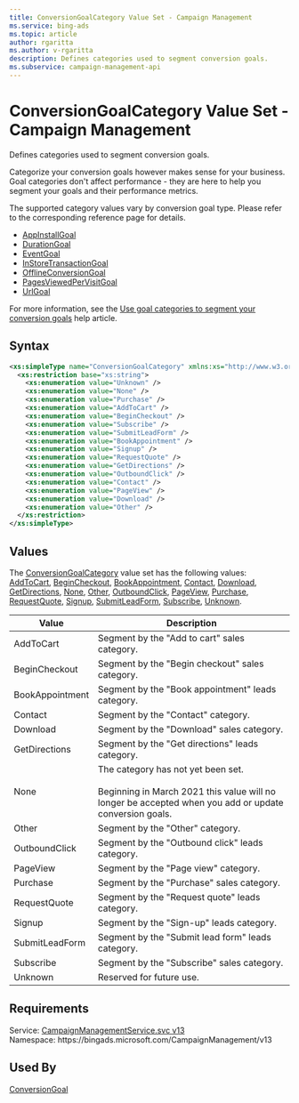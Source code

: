 ```yaml
---
title: ConversionGoalCategory Value Set - Campaign Management
ms.service: bing-ads
ms.topic: article
author: rgaritta
ms.author: v-rgaritta
description: Defines categories used to segment conversion goals.
ms.subservice: campaign-management-api
---
```

# ConversionGoalCategory Value Set - Campaign Management
Defines categories used to segment conversion goals.

Categorize your conversion goals however makes sense for your business. Goal categories don't affect performance - they are here to help you segment your goals and their performance metrics. 

The supported category values vary by conversion goal type. Please refer to the corresponding reference page for details. 
- [AppInstallGoal](appinstallgoal.md#goalcategory)
- [DurationGoal](durationgoal.md#goalcategory)
- [EventGoal](eventgoal.md#goalcategory) 
- [InStoreTransactionGoal](instoretransactiongoal.md#goalcategory) 
- [OfflineConversionGoal](offlineconversiongoal.md#goalcategory) 
- [PagesViewedPerVisitGoal](pagesviewedpervisitgoal.md#goalcategory)
- [UrlGoal](urlgoal.md#goalcategory)

For more information, see the [Use goal categories to segment your conversion goals](https://help.ads.microsoft.com/#apex/3/en/56952/2-500) help article. 

## Syntax
```xml
<xs:simpleType name="ConversionGoalCategory" xmlns:xs="http://www.w3.org/2001/XMLSchema">
  <xs:restriction base="xs:string">
    <xs:enumeration value="Unknown" />
    <xs:enumeration value="None" />
    <xs:enumeration value="Purchase" />
    <xs:enumeration value="AddToCart" />
    <xs:enumeration value="BeginCheckout" />
    <xs:enumeration value="Subscribe" />
    <xs:enumeration value="SubmitLeadForm" />
    <xs:enumeration value="BookAppointment" />
    <xs:enumeration value="Signup" />
    <xs:enumeration value="RequestQuote" />
    <xs:enumeration value="GetDirections" />
    <xs:enumeration value="OutboundClick" />
    <xs:enumeration value="Contact" />
    <xs:enumeration value="PageView" />
    <xs:enumeration value="Download" />
    <xs:enumeration value="Other" />
  </xs:restriction>
</xs:simpleType>
```

## <a name="values"></a>Values

The [ConversionGoalCategory](conversiongoalcategory.md) value set has the following values: [AddToCart](#addtocart), [BeginCheckout](#begincheckout), [BookAppointment](#bookappointment), [Contact](#contact), [Download](#download), [GetDirections](#getdirections), [None](#none), [Other](#other), [OutboundClick](#outboundclick), [PageView](#pageview), [Purchase](#purchase), [RequestQuote](#requestquote), [Signup](#signup), [SubmitLeadForm](#submitleadform), [Subscribe](#subscribe), [Unknown](#unknown).

|Value|Description|
|-----------|---------------|
|<a name="addtocart"></a>AddToCart|Segment by the "Add to cart" sales category.|
|<a name="begincheckout"></a>BeginCheckout|Segment by the "Begin checkout" sales category.|
|<a name="bookappointment"></a>BookAppointment|Segment by the "Book appointment" leads category.|
|<a name="contact"></a>Contact|Segment by the "Contact" category.|
|<a name="download"></a>Download|Segment by the "Download" sales category.|
|<a name="getdirections"></a>GetDirections|Segment by the "Get directions" leads category.|
|<a name="none"></a>None|The category has not yet been set.<br/><br/>Beginning in March 2021 this value will no longer be accepted when you add or update conversion goals.|
|<a name="other"></a>Other|Segment by the "Other" category.|
|<a name="outboundclick"></a>OutboundClick|Segment by the "Outbound click" leads category.|
|<a name="pageview"></a>PageView|Segment by the "Page view" category.|
|<a name="purchase"></a>Purchase|Segment by the "Purchase" sales category.|
|<a name="requestquote"></a>RequestQuote|Segment by the "Request quote" leads category.|
|<a name="signup"></a>Signup|Segment by the "Sign-up" leads category.|
|<a name="submitleadform"></a>SubmitLeadForm|Segment by the "Submit lead form" leads category.|
|<a name="subscribe"></a>Subscribe|Segment by the "Subscribe" sales category.|
|<a name="unknown"></a>Unknown|Reserved for future use.|

## Requirements
Service: [CampaignManagementService.svc v13](https://campaign.api.bingads.microsoft.com/Api/Advertiser/CampaignManagement/v13/CampaignManagementService.svc)  
Namespace: https\://bingads.microsoft.com/CampaignManagement/v13  

## Used By
[ConversionGoal](conversiongoal.md)  
